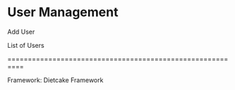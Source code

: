 User Management
==========================================================

Add User

List of Users

==========================================================

Framework: Dietcake Framework